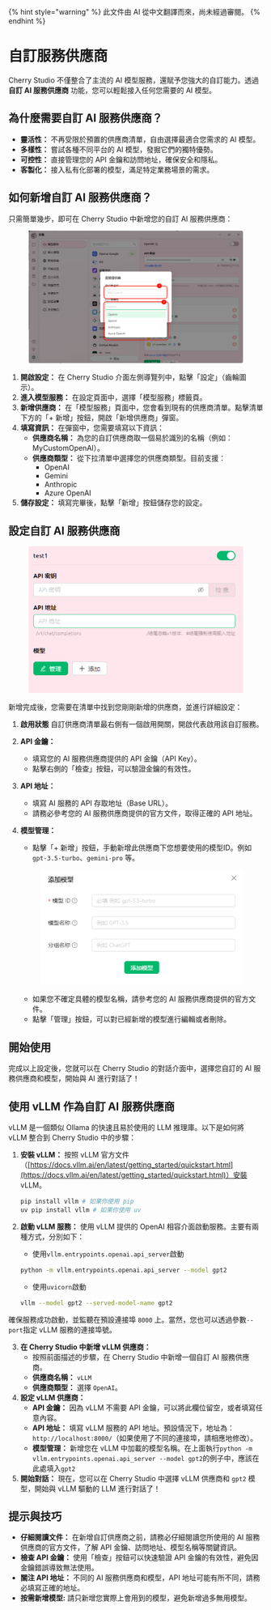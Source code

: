 
{% hint style="warning" %}
此文件由 AI 從中文翻譯而來，尚未經過審閱。
{% endhint %}

# 自訂服務供應商

Cherry Studio 不僅整合了主流的 AI 模型服務，還賦予您強大的自訂能力。透過 **自訂 AI 服務供應商** 功能，您可以輕鬆接入任何您需要的 AI 模型。

## 為什麼需要自訂 AI 服務供應商？

* **靈活性：** 不再受限於預置的供應商清單，自由選擇最適合您需求的 AI 模型。
* **多樣性：** 嘗試各種不同平台的 AI 模型，發掘它們的獨特優勢。
* **可控性：** 直接管理您的 API 金鑰和訪問地址，確保安全和隱私。
* **客製化：** 接入私有化部署的模型，滿足特定業務場景的需求。

## 如何新增自訂 AI 服務供應商？

只需簡單幾步，即可在 Cherry Studio 中新增您的自訂 AI 服務供應商：

<figure><img src="../../.gitbook/assets/image (2) (5).png" alt=""><figcaption></figcaption></figure>

1. **開啟設定：** 在 Cherry Studio 介面左側導覽列中，點擊「設定」（齒輪圖示）。
2. **進入模型服務：** 在設定頁面中，選擇「模型服務」標籤頁。
3. **新增供應商：** 在「模型服務」頁面中，您會看到現有的供應商清單。點擊清單下方的「+ 新增」按鈕，開啟「新增供應商」彈窗。
4. **填寫資訊：** 在彈窗中，您需要填寫以下資訊：
   * **供應商名稱：** 為您的自訂供應商取一個易於識別的名稱（例如：MyCustomOpenAI）。
   * **供應商類型：** 從下拉清單中選擇您的供應商類型。目前支援：
     * OpenAI
     * Gemini
     * Anthropic
     * Azure OpenAI
5. **儲存設定：** 填寫完畢後，點擊「新增」按鈕儲存您的設定。

## 設定自訂 AI 服務供應商

<figure><img src="../../.gitbook/assets/image (3) (5) (1).png" alt=""><figcaption></figcaption></figure>

新增完成後，您需要在清單中找到您剛剛新增的供應商，並進行詳細設定：

1. **啟用狀態** 自訂供應商清單最右側有一個啟用開關，開啟代表啟用該自訂服務。
2. **API 金鑰：**
   * 填寫您的 AI 服務供應商提供的 API 金鑰（API Key）。
   * 點擊右側的「檢查」按鈕，可以驗證金鑰的有效性。
3. **API 地址：**
   * 填寫 AI 服務的 API 存取地址（Base URL）。
   * 請務必參考您的 AI 服務供應商提供的官方文件，取得正確的 API 地址。
4.  **模型管理：**

    * 點擊「+ 新增」按鈕，手動新增此供應商下您想要使用的模型ID。例如 `gpt-3.5-turbo`、`gemini-pro` 等。

    <figure><img src="../../.gitbook/assets/image (4) (5).png" alt=""><figcaption></figcaption></figure>

    * 如果您不確定具體的模型名稱，請參考您的 AI 服務供應商提供的官方文件。
    * 點擊「管理」按鈕，可以對已經新增的模型進行編輯或者刪除。

## 開始使用

完成以上設定後，您就可以在 Cherry Studio 的對話介面中，選擇您自訂的 AI 服務供應商和模型，開始與 AI 進行對話了！

## 使用 vLLM 作為自訂 AI 服務供應商

vLLM 是一個類似 Ollama 的快速且易於使用的 LLM 推理庫。以下是如何將 vLLM 整合到 Cherry Studio 中的步驟：

1.  **安裝 vLLM：** 按照 vLLM 官方文件（[https://docs.vllm.ai/en/latest/getting_started/quickstart.html](https://docs.vllm.ai/en/latest/getting_started/quickstart.html)）安裝 vLLM。

    ```sh
    pip install vllm # 如果你使用 pip
    uv pip install vllm # 如果你使用 uv
    ```
2.  **啟動 vLLM 服務：** 使用 vLLM 提供的 OpenAI 相容介面啟動服務。主要有兩種方式，分別如下：

    * 使用`vllm.entrypoints.openai.api_server`啟動

    ```sh
    python -m vllm.entrypoints.openai.api_server --model gpt2
    ```

    * 使用`uvicorn`啟動

    ```sh
    vllm --model gpt2 --served-model-name gpt2
    ```

確保服務成功啟動，並監聽在預設連接埠 `8000` 上。當然，您也可以透過參數`--port`指定 vLLM 服務的連接埠號。

3. **在 Cherry Studio 中新增 vLLM 供應商：**
   * 按照前面描述的步驟，在 Cherry Studio 中新增一個自訂 AI 服務供應商。
   * **供應商名稱：** `vLLM`
   * **供應商類型：** 選擇 `OpenAI`。
4. **設定 vLLM 供應商：**
   * **API 金鑰：** 因為 vLLM 不需要 API 金鑰，可以將此欄位留空，或者填寫任意內容。
   * **API 地址：** 填寫 vLLM 服務的 API 地址。預設情況下，地址為： `http://localhost:8000/`（如果使用了不同的連接埠，請相應地修改）。
   * **模型管理：** 新增您在 vLLM 中加載的模型名稱。在上面執行`python -m vllm.entrypoints.openai.api_server --model gpt2`的例子中，應該在此處填入`gpt2`
5. **開始對話：** 現在，您可以在 Cherry Studio 中選擇 vLLM 供應商和 `gpt2` 模型，開始與 vLLM 驅動的 LLM 進行對話了！

## 提示與技巧

* **仔細閱讀文件：** 在新增自訂供應商之前，請務必仔細閱讀您所使用的 AI 服務供應商的官方文件，了解 API 金鑰、訪問地址、模型名稱等關鍵資訊。
* **檢查 API 金鑰：** 使用「檢查」按鈕可以快速驗證 API 金鑰的有效性，避免因金鑰錯誤導致無法使用。
* **關注 API 地址：** 不同的 AI 服務供應商和模型，API 地址可能有所不同，請務必填寫正確的地址。
* **按需新增模型:** 請只新增您實際上會用到的模型，避免新增過多無用模型。